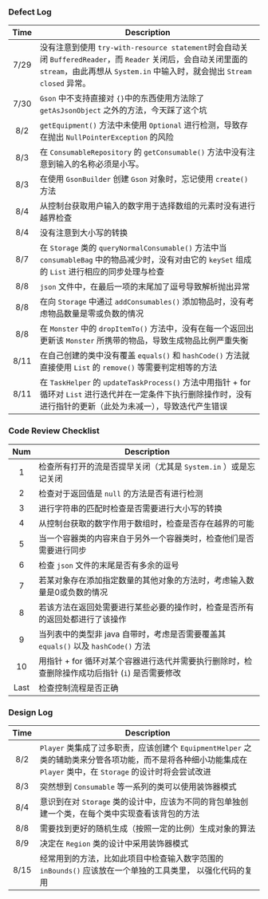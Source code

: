 ### Defect Log
| Time   | Description |
| :----: | ------------|
| 7/29   | 没有注意到使用 `try-with-resource statement`时会自动关闭 `BufferedReader`，而 `Reader` 关闭后，会自动关闭里面的 `stream`，由此再想从 `System.in` 中输入时，就会抛出 `Stream closed` 异常。
| 7/30   | `Gson` 中不支持直接对 `{}`中的东西使用方法除了 `getAsJsonObject` 之外的方法，今天踩了这个坑 |
| 8/2    | `getEquipment()` 方法中未使用 `Optional` 进行检测，导致存在抛出 `NullPointerException` 的风险 |
| 8/3    | 在 `ConsumableRepository` 的 `getConsumable()` 方法中没有注意到输入的名称必须是小写。 |
| 8/3    | 在使用 `GsonBuilder` 创建 `Gson` 对象时，忘记使用 `create()` 方法 |
| 8/4    | 从控制台获取用户输入的数字用于选择数组的元素时没有进行越界检查 |
| 8/4    | 没有注意到大小写的转换 |
| 8/7    | 在 `Storage` 类的 `queryNormalConsumable()` 方法中当 `consumableBag` 中的物品减少时，没有对由它的 `keySet` 组成的 `List` 进行相应的同步处理与检查 |
| 8/8    | `json` 文件中，在最后一项的末尾加了逗号导致解析抛出异常 |
| 8/8    | 在向 `Storage` 中通过 `addConsumables()` 添加物品时，没有考虑物品数量是零或负数的情况 |
| 8/8    | 在 `Monster` 中的 `dropItemTo()` 方法中，没有在每一个返回出更新该 `Monster` 所携带的物品，导致生成物品比例严重失衡 |
| 8/11   | 在自己创建的类中没有覆盖 `equals()` 和 `hashCode()` 方法就直接使用 `List` 的 `remove()` 等需要判定相等的方法 |
| 8/11   | 在 `TaskHelper` 的 `updateTaskProcess()` 方法中用指针 + for 循环对 `List` 进行迭代并在一定条件下执行删除操作时，没有进行指针的更新（此处为未减一），导致迭代产生错误 |

### Code Review Checklist
| Num    | Description |
| :----: | ------------|
| 1      | 检查所有打开的流是否提早关闭（尤其是 `System.in` ）或是忘记关闭 |
| 2      | 检查对于返回值是 `null` 的方法是否有进行检测 |
| 3      | 进行字符串的匹配时检查是否需要进行大小写的转换 |
| 4      | 从控制台获取的数字作用于数组时，检查是否存在越界的可能 |
| 5      | 当一个容器类的内容来自于另外一个容器类时，检查他们是否需要进行同步 |
| 6      | 检查 `json` 文件的末尾是否有多余的逗号 |
| 7      | 若某对象存在添加指定数量的其他对象的方法时，考虑输入数量是0或负数的情况 |
| 8      | 若该方法在返回处需要进行某些必要的操作时，检查是否所有的返回处都进行了该操作 |
| 9      | 当列表中的类型非 java 自带时，考虑是否需要覆盖其 `equals()` 以及 `hashCode()` 方法 |
| 10     | 用指针 + for 循环对某个容器进行迭代并需要执行删除时，检查删除操作成功后指针 (`i`) 是否需要修改 |
| Last   | 检查控制流程是否正确 |

### Design Log
| Time   | Description |
| :----: | ------------|
| 8/2    | `Player` 类集成了过多职责，应该创建个 `EquipmentHelper` 之类的辅助类来分管各项功能，而不是将各种细小功能集成在 `Player` 类中，在 `Storage` 的设计时将会尝试改进 |
| 8/3    | 突然想到 `Consumable` 等一系列的类可以使用装饰器模式 |
| 8/4    | 意识到在对 `Storage` 类的设计中，应该为不同的背包单独创建一个类，在每个类中实现查看该背包的方法 |
| 8/8    | 需要找到更好的随机生成（按照一定的比例）生成对象的算法 |
| 8/9    | 决定在 `Region` 类的设计中采用装饰器模式 |
| 8/15   | 经常用到的方法，比如此项目中检查输入数字范围的 `inBounds()` 应该放在一个单独的工具类里， 以强化代码的复用 |